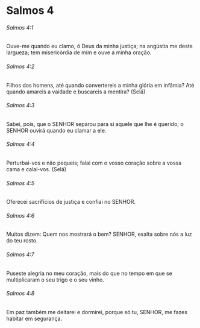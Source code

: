 # Salmos 4

###### Salmos 4:1

Ouve-me quando eu clamo, ó Deus da minha justiça; na angústia me deste largueza; tem misericórdia de mim e ouve a minha oração.

###### Salmos 4:2

Filhos dos homens, até quando convertereis a minha glória em infâmia? Até quando amareis a vaidade e buscareis a mentira? (Selá)

###### Salmos 4:3

Sabei, pois, que o SENHOR separou para si aquele que lhe é querido; o SENHOR ouvirá quando eu clamar a ele.

###### Salmos 4:4

Perturbai-vos e não pequeis; falai com o vosso coração sobre a vossa cama e calai-vos. (Selá)

###### Salmos 4:5

Oferecei sacrifícios de justiça e confiai no SENHOR.

###### Salmos 4:6

Muitos dizem: Quem nos mostrará o bem? SENHOR, exalta sobre nós a luz do teu rosto.

###### Salmos 4:7

Puseste alegria no meu coração, mais do que no tempo em que se multiplicaram o seu trigo e o seu vinho.

###### Salmos 4:8

Em paz também me deitarei e dormirei, porque só tu, SENHOR, me fazes habitar em segurança.

